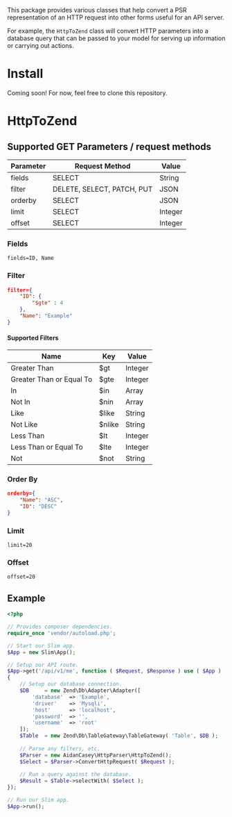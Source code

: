 This package provides various classes that help convert a PSR representation of an HTTP request into other forms useful for an API server.

For example, the ``HttpToZend`` class will convert HTTP parameters into a database query that can be passed to your model for serving up information or carrying out actions.

# Install
Coming soon! For now, feel free to clone this repository.

# HttpToZend

## Supported GET Parameters / request methods
|Parameter|Request Method|Value|
|--|--|--|
|fields|SELECT|String|
|filter|DELETE, SELECT, PATCH, PUT|JSON|
|orderby|SELECT|JSON|
|limit|SELECT|Integer|
|offset|SELECT|Integer|

### Fields
```fields=ID, Name```

### Filter
```json
filter={
    "ID": {
        "$gte" : 4
    },
    "Name": "Example"
}
```

#### Supported Filters
|Name|Key|Value|
|--|--|--|
|Greater Than|$gt|Integer|
|Greater Than or Equal To|$gte|Integer|
|In|$in|Array|
|Not In|$nin|Array|
|Like|$like|String|
|Not Like|$nlike|String|
|Less Than|$lt|Integer|
|Less Than or Equal To|$lte|Integer|
|Not|$not|String|

### Order By
```json
orderby={
    "Name": "ASC",
    "ID": "DESC"
}
```

### Limit
```limit=20```

### Offset
```offset=20```

## Example
```php
<?php

// Provides composer dependencies.
require_once 'vendor/autoload.php';

// Start our Slim app.
$App = new Slim\App();

// Setup our API route.
$App->get('/api/v1/me', function ( $Request, $Response ) use ( $App )
{
    // Setup our database connection.
    $DB     = new Zend\Db\Adapter\Adapter([
        'database'  => 'Example',
        'driver'    => 'Mysqli',
        'host'      => 'localhost',
        'password'  => '',
        'username'  => 'root'
    ]);
    $Table  = new Zend\Db\TableGateway\TableGateway( 'Table', $DB );
    
    // Parse any filters, etc.
    $Parser = new AidanCasey\HttpParser\HttpToZend();
    $Select = $Parser->ConvertHttpRequest( $Request );
    
    // Run a query against the database.
    $Result = $Table->selectWith( $Select );
});

// Run our Slim app.
$App->run();
```